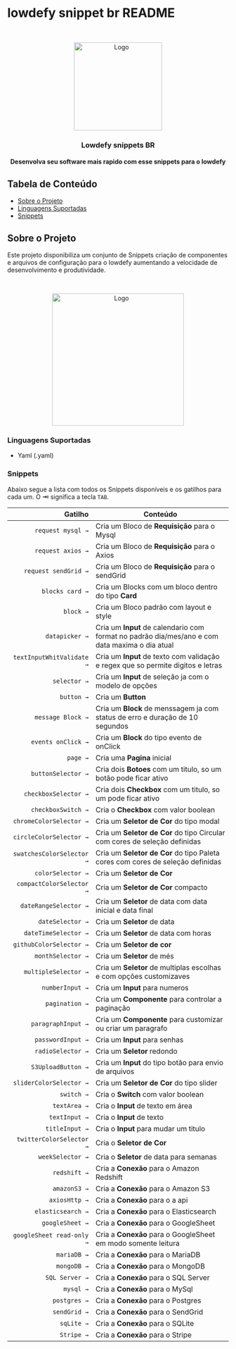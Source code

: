 # lowdefy snippet br README

<br />
<p align="center">
  <a>
    <img src="https://i.postimg.cc/52zRZh4L/BR.png" width="200px" alt="Logo">
  </a>

  <h3 align="center">Lowdefy snippets BR</h3>
</p>

<h4 align="center">Desenvolva seu software mais rapido com esse snippets para o lowdefy</h3>


## Tabela de Conteúdo

- [Sobre o Projeto](#sobre-o-projeto)
- [Linguagens Suportadas](#linguagens-suportadas)
- [Snippets](#snippets)

## Sobre o Projeto

Este projeto disponibiliza um conjunto de Snippets criação de componentes e arquivos de configuração para o lowdefy aumentando a velocidade de desenvolvimento e produtividade.

<br />
<p align="center">
  <a>
    <img src="https://i.postimg.cc/bYFVdyd1/demostra-o.gif" width="300px" alt="Logo">
  </a>
</p>


### Linguagens Suportadas
- Yaml (.yaml)

### Snippets

Abaixo segue a lista com todos os Snippets disponíveis e os gatilhos para cada um. O **⇥** significa a tecla `TAB`.

|                    Gatilho | Conteúdo                                                                      |
| ---------------------------: | ----------------------------------------------------------------------------- |
|`request mysql →` | Cria um Bloco de  **Requisição** para o Mysql|
|`request axios →` | Cria um Bloco de  **Requisição** para o Axios|
|`request sendGrid →` | Cria um Bloco de  **Requisição** para o sendGrid|
|`blocks card →` | Cria um Blocks com um bloco dentro do tipo **Card**|
|`block →` | Cria um Bloco  padrão com layout e style|
|`datapicker →` | Cria um **Input** de calendario com format no padrão dia/mes/ano e com data maxima o dia atual|
|`textInputWhitValidate →` | Cria um **Input** de texto com validação e regex que so permite digitos e letras|
|`selector →` | Cria um **Input** de seleção ja com o modelo de opções|
|`button →` | Cria um **Button** |
|`message Block →` | Cria um **Block** de menssagem ja com status de erro e duração de 10 segundos|
|`events onClick →` | Cria um **Block** do tipo evento de onClick|
|`page →` | Cria uma **Pagina** inicial|
|`buttonSelector →` | Cria dois **Botoes** com um titulo, so um botão pode ficar ativo|
|`checkboxSelector →` | Cria dois **Checkbox** com um titulo, so um pode ficar ativo|
|`checkboxSwitch →` | Cria o **Checkbox** com valor boolean|
|`chromeColorSelector →` | Cria um **Seletor de Cor** do tipo modal|
|`circleColorSelector →` | Cria um **Seletor de Cor** do tipo Circular com cores de seleção definidas|
|`swatchesColorSelector →` | Cria um **Seletor de Cor** do tipo Paleta cores com cores de seleção definidas|
|`colorSelector →` | Cria um **Seletor de Cor**|
|`compactColorSelector →` | Cria um **Seletor de Cor** compacto|
|`dateRangeSelector →` | Cria um **Seletor** de data com data inicial e data final|
|`dateSelector →` | Cria um **Seletor** de data|
|`dateTimeSelector →` | Cria um **Seletor** de data com horas|
|`githubColorSelector →` | Cria um **Seletor de cor**|
|`monthSelector →` | Cria um **Seletor** de més|
|`multipleSelector →` | Cria um **Seletor** de multiplas escolhas e com opções customizaves|
|`numberInput →` | Cria um **Input** para numeros|
|`pagination →` | Cria um **Componente** para controlar a paginação|
|`paragraphInput →` | Cria um **Componente** para customizar ou criar um paragrafo|
|`passwordInput →` | Cria um **Input** para senhas|
|`radioSelector →` | Cria um **Seletor** redondo|
|`S3UploadButton →` | Cria um **Input** do tipo botão para envio de arquivos|
|`sliderColorSelector →` | Cria um **Seletor de Cor** do tipo slider|
|`switch →` | Cria o **Switch** com valor boolean|
|`textArea →` | Cria o **Input** de texto em área|
|`textInput →` | Cria o **Input** de texto|
|`titleInput →` | Cria o **Input** para mudar um titulo|
|`twitterColorSelector →` | Cria o **Seletor de Cor**|
|`weekSelector →` | Cria o **Seletor** de data para semanas|
|`redshift →` | Cria a **Conexão** para o Amazon Redshift|
|`amazonS3 →` | Cria a **Conexão** para o Amazon S3|
|`axiosHttp →` | Cria a **Conexão** para o a api|
|`elasticsearch →` | Cria a **Conexão** para o Elasticsearch|
|`googleSheet →` | Cria a **Conexão** para o GoogleSheet|
|`googleSheet read-only →` | Cria a **Conexão** para o GoogleSheet em modo somente leitura|
|`mariaDB →` | Cria a **Conexão** para o MariaDB|
|`mongoDB →` | Cria a **Conexão** para o MongoDB|
|`SQL Server →` | Cria a **Conexão** para o SQL Server|
|`mysql →` | Cria a **Conexão** para o MySql|
|`postgres →` | Cria a **Conexão** para o Postgres|
|`sendGrid →` | Cria a **Conexão** para o SendGrid|
|`sqLite →` | Cria a **Conexão** para o SQLite|
|`Stripe →` | Cria a **Conexão** para o Stripe|
